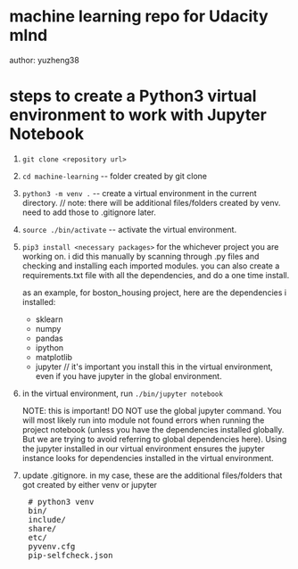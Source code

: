 # machine learning repo for Udacity mlnd
author: yuzheng38

# steps to create a Python3 virtual environment to work with Jupyter Notebook

1. `git clone <repository url>`
2. `cd machine-learning` -- folder created by git clone

3. `python3 -m venv .`   -- create a virtual environment in the current directory.
    // note: there will be additional files/folders created by venv. need to add those to .gitignore later. 

4. `source ./bin/activate`   -- activate the virtual environment.
5. `pip3 install <necessary packages>` for the whichever project you are working on. 
    i did this manually by scanning through .py files and checking and installing each imported modules. you can also create a requirements.txt file with all the dependencies, and do a one time install.
    
    as an example, for boston_housing project, here are the dependencies i installed:
    * sklearn
    * numpy
    * pandas
    * ipython
    * matplotlib
    * jupyter // it's important you install this in the virtual environment, even if you have jupyter in the global environment. 

6. in the virtual environment, run `./bin/jupyter notebook `
    
     NOTE: this is important! DO NOT use the global jupyter command. You will most likely run into module not found errors when running the project notebook (unless you have the dependencies installed globally. But we are trying to avoid referring to global dependencies here). Using the jupyter installed in our virtual environment ensures the jupyter instance looks for dependencies installed in the virtual environment. 

7. update .gitignore. in my case, these are the additional files/folders that got created by either venv or jupyter
<pre>
    # python3 venv
    bin/
    include/
    share/
    etc/
    pyvenv.cfg
    pip-selfcheck.json
</pre>